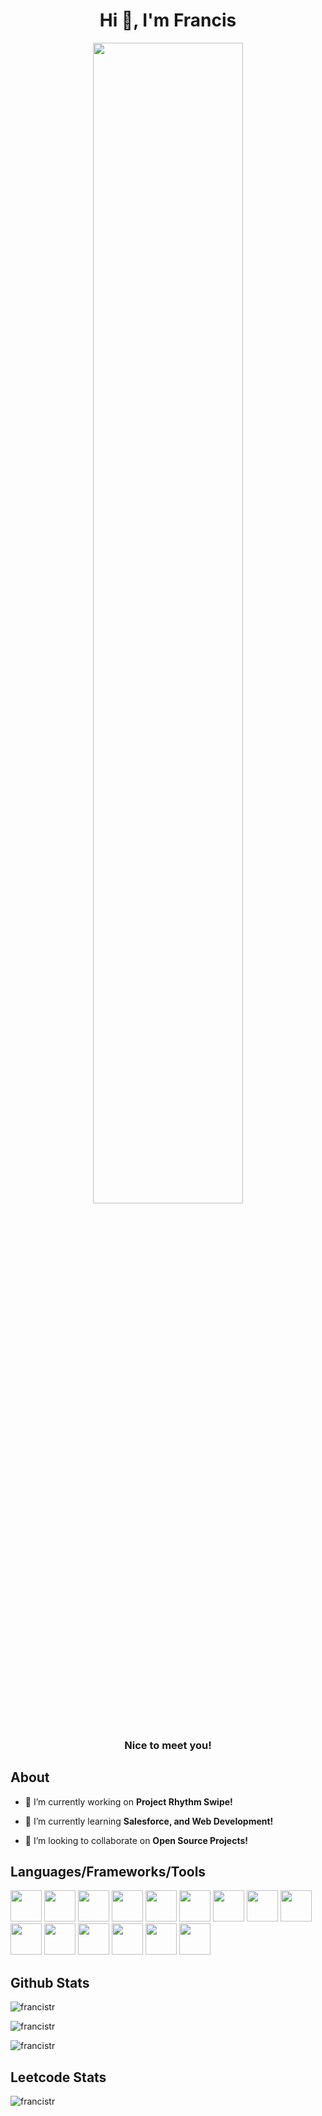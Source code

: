 <h1 align="center">Hi 👋, I'm Francis</h1>

<div align="center"><img width="69%" src="https://user-images.githubusercontent.com/123771828/232997229-03aa5999-dbc0-421e-a284-1608d31041bb.gif" /></div>

<h3 align="center">Nice to meet you!</h3>






## About
- 🔭 I’m currently working on **Project Rhythm Swipe!**

- 🌱 I’m currently learning **Salesforce, and Web Development!**

- 👯 I’m looking to collaborate on **Open Source Projects!**






## Languages/Frameworks/Tools
<p align="left">
  <img src="https://github.com/FrancisTR/FrancisTR/assets/123771828/9ffb89cd-1bdf-418a-ac24-4540d6902014" width="50px" height="50px" />
  <img src="https://github.com/FrancisTR/FrancisTR/assets/123771828/f2821e55-854c-4cf7-b455-2df74f161985" width="50px" height="50px" />
  <img src="https://github.com/FrancisTR/FrancisTR/assets/123771828/e2b0bfaa-79e2-4363-9861-7c0e71636ae0" width="50px" height="50px" />
  <img src="https://github.com/FrancisTR/FrancisTR/assets/123771828/ed11ce47-1925-4085-9cdb-bc37bb22d3ce" width="50px" height="50px" />
  <img src="https://github.com/FrancisTR/FrancisTR/assets/123771828/3ad2e079-89ac-4e91-9daa-61b565ead8c1" width="50px" height="50px" />
  <img src="https://github.com/FrancisTR/FrancisTR/assets/123771828/4781ec80-a00e-4447-a935-5c0bae86ddfd" width="50px" height="50px" />
  <img src="https://github.com/FrancisTR/FrancisTR/assets/123771828/ca54f8ad-375e-4832-9709-47f5e8e6d8e6" width="50px" height="50px" />
  <img src="https://github.com/FrancisTR/FrancisTR/assets/123771828/e880d8cf-4682-4b0f-beb8-209f4dde6d25" width="50px" height="50px" />
  <img src="https://github.com/FrancisTR/FrancisTR/assets/123771828/0af0c572-48e9-4c46-aa66-217ffd8c37c1" width="50px" height="50px" />
  <img src="https://github.com/FrancisTR/FrancisTR/assets/123771828/98bc30b2-0322-483e-bf09-ec86f02e0b6e" width="50px" height="50px" />
  <img src="https://github.com/FrancisTR/FrancisTR/assets/123771828/6994a6f7-a637-48b6-8a60-d3b6a8e7ac99" width="50px" height="50px" />
  <img src="https://github.com/FrancisTR/FrancisTR/assets/123771828/7ec0b8b6-47fa-4f90-a446-73f253fe5e37" width="50px" height="50px" />
  <img src="https://github.com/FrancisTR/FrancisTR/assets/123771828/86d9735a-c5ac-489d-a49f-9f3682de3924" width="50px" height="50px" />
  <img src="https://github.com/FrancisTR/FrancisTR/assets/123771828/379730ed-3429-45e9-a4b7-89e272800627" width="50px" height="50px" />
  <img src="https://github.com/FrancisTR/FrancisTR/assets/123771828/4ac3c8cc-1a9b-4b7d-b9da-ec618f6784ab" width="50px" height="50px" />
</p>






## Github Stats
<p align="left">
<img src="https://github-readme-stats.vercel.app/api/top-langs?username=francistr&show_icons=true&locale=en&layout=compact&theme=codeSTACKr" alt="francistr" />
</p>

<p align="left">
<img src="https://github-readme-stats.vercel.app/api?username=francistr&show_icons=true&locale=en&theme=codeSTACKr" alt="francistr" />
</p>

<p align="left">
<img src="https://github-readme-streak-stats.herokuapp.com/?user=francistr&theme=codeSTACKr" alt="francistr" />
</p>




## Leetcode Stats
<p align="left">
  <img src="https://leetcard.jacoblin.cool/FrancisTR" alt="francistr" />
</p>
